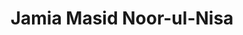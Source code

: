 ---
title: "Jamia Masid Noor-ul-Nisa"
url: /karachi/jamia-masid-noor-ul-nisa/
shop: medical supply
---